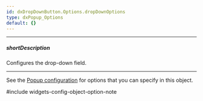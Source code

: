 ```yaml
---
id: dxDropDownButton.Options.dropDownOptions
type: dxPopup_Options
default: {}
---
```

---
##### shortDescription
Configures the drop-down field.

---
See the [Popup configuration](/Documentation/ApiReference/UI_Widgets/dxPopup/Configuration/) for options that you can specify in this object.

#include widgets-config-object-option-note